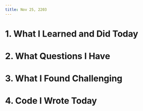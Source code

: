 ```yaml
---
title: Nov 25, 2203
---
```


# 1. What I Learned and Did Today


# 2. What Questions I Have


# 3. What I Found Challenging


# 4. Code I Wrote Today